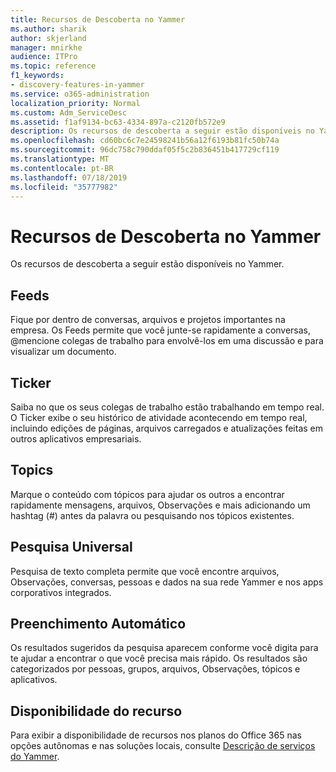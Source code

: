 ```yaml
---
title: Recursos de Descoberta no Yammer
ms.author: sharik
author: skjerland
manager: mnirkhe
audience: ITPro
ms.topic: reference
f1_keywords:
- discovery-features-in-yammer
ms.service: o365-administration
localization_priority: Normal
ms.custom: Adm_ServiceDesc
ms.assetid: f1af9134-bc63-4334-897a-c2120fb572e9
description: Os recursos de descoberta a seguir estão disponíveis no Yammer.
ms.openlocfilehash: cd60bc6c7e24598241b56a12f6193b81fc50b74a
ms.sourcegitcommit: 96dc758c790ddaf05f5c2b836451b417729cf119
ms.translationtype: MT
ms.contentlocale: pt-BR
ms.lasthandoff: 07/18/2019
ms.locfileid: "35777982"
---
```

# <a name="discovery-features-in-yammer"></a>Recursos de Descoberta no Yammer

Os recursos de descoberta a seguir estão disponíveis no Yammer.
  
## <a name="feeds"></a>Feeds
<a name="bkmk_Feeds"> </a>

Fique por dentro de conversas, arquivos e projetos importantes na empresa. Os Feeds permite que você junte-se rapidamente a conversas, @mencione colegas de trabalho para envolvê-los em uma discussão e para visualizar um documento.
  
## <a name="ticker"></a>Ticker
<a name="bkmk_Ticker"> </a>

Saiba no que os seus colegas de trabalho estão trabalhando em tempo real. O Ticker exibe o seu histórico de atividade acontecendo em tempo real, incluindo edições de páginas, arquivos carregados e atualizações feitas em outros aplicativos empresariais.
  
## <a name="topics"></a>Topics
<a name="bkmk_Topics"> </a>

Marque o conteúdo com tópicos para ajudar os outros a encontrar rapidamente mensagens, arquivos, Observações e mais adicionando um hashtag (#) antes da palavra ou pesquisando nos tópicos existentes.
  
## <a name="universal-search"></a>Pesquisa Universal
<a name="bkmk_UniversalSearch"> </a>

Pesquisa de texto completa permite que você encontre arquivos, Observações, conversas, pessoas e dados na sua rede Yammer e nos apps corporativos integrados.
  
## <a name="instant-type-ahead"></a>Preenchimento Automático
<a name="bkmk_InstantTypeAhead"> </a>

Os resultados sugeridos da pesquisa aparecem conforme você digita para te ajudar a encontrar o que você precisa mais rápido. Os resultados são categorizados por pessoas, grupos, arquivos, Observações, tópicos e aplicativos.
  
## <a name="feature-availability"></a>Disponibilidade do recurso
<a name="bkmk_InstantTypeAhead"> </a>

Para exibir a disponibilidade de recursos nos planos do Office 365 nas opções autônomas e nas soluções locais, consulte [Descrição de serviços do Yammer](yammer-service-description.md).
  
  
